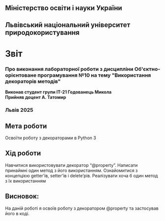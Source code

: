 ## Міністерство освіти і науки України

## Львівський національний університет природокористування
# Звіт 
### Про виконання лабораторної роботи з дисципліни Об'єктно-орієнтоване програмування №10 на тему "Використання декораторів методів"
**Виконав студент групи ІТ-21 Годованець Микола**  
**Прийняв доцент А. Татомир**
### Львів 2025

## Мета роботи 
Освоїти роботу з декораторами в Python 3


## Хід роботи
Навчитися використовувати декоратор “@property”. Написати принаймні один метод з його використанням. Ознайомитися з концепцією getter’ів, setter’ів і delete’рів. Реалізувати хоча б один метод з їх використанням


## Висновок: 
На даній роботі я освоїв роботу з декоратором @property та застосував його в коді. 